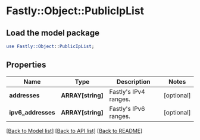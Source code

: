 # Fastly::Object::PublicIpList

## Load the model package
```perl
use Fastly::Object::PublicIpList;
```

## Properties
Name | Type | Description | Notes
------------ | ------------- | ------------- | -------------
**addresses** | **ARRAY[string]** | Fastly&#39;s IPv4 ranges. | [optional] 
**ipv6_addresses** | **ARRAY[string]** | Fastly&#39;s IPv6 ranges. | [optional] 

[[Back to Model list]](../README.md#documentation-for-models) [[Back to API list]](../README.md#documentation-for-api-endpoints) [[Back to README]](../README.md)


